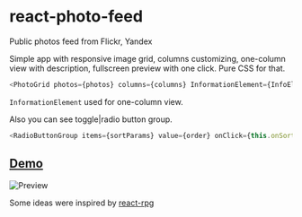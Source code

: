 # react-photo-feed
Public photos feed from Flickr, Yandex

Simple app with responsive image grid, columns customizing, one-column view with description, fullscreen preview with 
one click.  Pure CSS for that.
```javascript
<PhotoGrid photos={photos} columns={columns} InformationElement={InfoElement}/>
```
`InformationElement` used for one-column view.

Also you can see toggle|radio button group.
```javascript
<RadioButtonGroup items={sortParams} value={order} onClick={this.onSortClick.bind(this)} type="default"/>
```
## [Demo](http://lkazberova.github.io/react-photo-feed/)

![Preview](http://goo.gl/JVIDu0)

Some ideas were inspired by [react-rpg](https://github.com/James-Oldfield/react-rpg)
